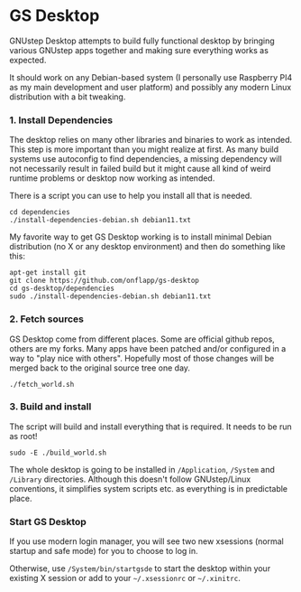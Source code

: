 # GS Desktop

GNUstep Desktop attempts to build fully functional desktop by bringing various GNUstep apps together and making sure everything works as expected.

It should work on any Debian-based system (I personally use Raspberry PI4 as my main development and user platform) and possibly any modern Linux distribution with a bit tweaking.

### 1. Install Dependencies

The desktop relies on many other libraries and binaries to work as intended. This step is more important than you might realize at first. As many build systems use autoconfig to find dependencies, a missing dependency will not necessarily result in failed build but it might cause all kind of weird runtime problems or desktop now working as intended.

There is a script you can use to help you install all that is needed.

```
cd dependencies
./install-dependencies-debian.sh debian11.txt
```

My favorite way to get GS Desktop working is to install minimal Debian distribution (no X or any desktop environment) and then do something like this:

```
apt-get install git
git clone https://github.com/onflapp/gs-desktop
cd gs-desktop/dependencies
sudo ./install-dependencies-debian.sh debian11.txt
```

### 2. Fetch sources

GS Desktop come from different places. Some are official github repos, others are my forks. Many apps have been patched and/or configured in a way to "play nice with others". Hopefully most of those changes will be merged back
to the original source tree one day.

```
./fetch_world.sh
```

### 3. Build and install 

The script will build and install everything that is required. It needs to be run as root!

```
sudo -E ./build_world.sh
```

The whole desktop is going to be installed in `/Application`, `/System` and `/Library` directories. Although this doesn't follow GNUstep/Linux conventions, it simplifies system scripts etc. as everything is in predictable place.

### Start GS Desktop

If you use modern login manager, you will see two new xsessions (normal startup and safe mode) for you to choose to log in.

Otherwise, use `/System/bin/startgsde` to start the desktop within your existing X session or add to your `~/.xsessionrc` or `~/.xinitrc`.
